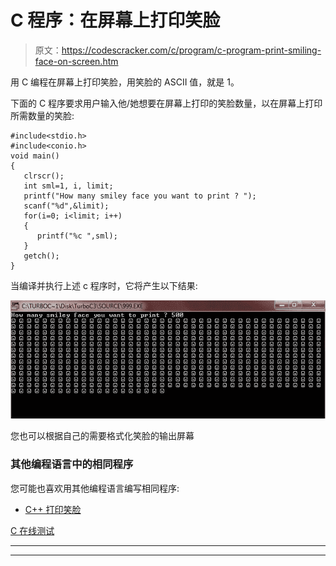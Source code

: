 # C 程序：在屏幕上打印笑脸

> 原文：<https://codescracker.com/c/program/c-program-print-smiling-face-on-screen.htm>

用 C 编程在屏幕上打印笑脸，用笑脸的 ASCII 值，就是 1。

下面的 C 程序要求用户输入他/她想要在屏幕上打印的笑脸数量，以在屏幕上打印所需数量的笑脸:

```
#include<stdio.h>
#include<conio.h>
void main()
{
   clrscr();
   int sml=1, i, limit;
   printf("How many smiley face you want to print ? ");
   scanf("%d",&limit);
   for(i=0; i<limit; i++)
   {
      printf("%c ",sml);
   }
   getch();
}
```

当编译并执行上述 c 程序时，它将产生以下结果:

![c program print smiling face](img/68480fbac59c05f5b04c4bef179c6a1f.png)

您也可以根据自己的需要格式化笑脸的输出屏幕

### 其他编程语言中的相同程序

您可能也喜欢用其他编程语言编写相同程序:

*   [C++ 打印笑脸](/cpp/program/cpp-program-print-smiling-face-on-screen.htm)

[C 在线测试](/exam/showtest.php?subid=2)

* * *

* * *
